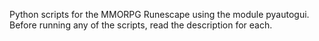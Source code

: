 Python scripts for the MMORPG Runescape using the module pyautogui. Before running any of the scripts, read the description for each.
